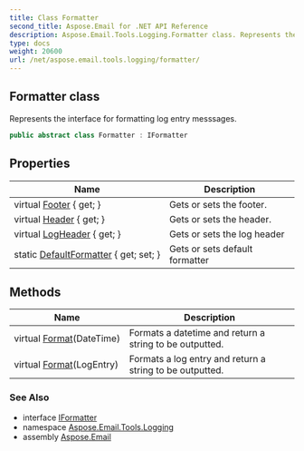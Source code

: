```yaml
---
title: Class Formatter
second_title: Aspose.Email for .NET API Reference
description: Aspose.Email.Tools.Logging.Formatter class. Represents the interface for formatting log entry messsages
type: docs
weight: 20600
url: /net/aspose.email.tools.logging/formatter/
---
```

## Formatter class

Represents the interface for formatting log entry messsages.

```csharp
public abstract class Formatter : IFormatter
```

## Properties

| Name | Description |
| --- | --- |
| virtual [Footer](../../aspose.email.tools.logging/formatter/footer/) { get; } | Gets or sets the footer. |
| virtual [Header](../../aspose.email.tools.logging/formatter/header/) { get; } | Gets or sets the header. |
| virtual [LogHeader](../../aspose.email.tools.logging/formatter/logheader/) { get; } | Gets or sets the log header |
| static [DefaultFormatter](../../aspose.email.tools.logging/formatter/defaultformatter/) { get; set; } | Gets or sets default formatter |

## Methods

| Name | Description |
| --- | --- |
| virtual [Format](../../aspose.email.tools.logging/formatter/format/#format_1)(DateTime) | Formats a datetime and return a string to be outputted. |
| virtual [Format](../../aspose.email.tools.logging/formatter/format/#format)(LogEntry) | Formats a log entry and return a string to be outputted. |

### See Also

* interface [IFormatter](../iformatter/)
* namespace [Aspose.Email.Tools.Logging](../../aspose.email.tools.logging/)
* assembly [Aspose.Email](../../)


